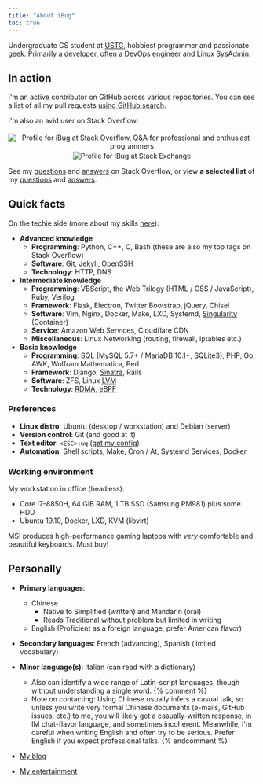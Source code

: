 ```yaml
---
title: "About iBug"
toc: true
---
```


Undergraduate CS student at [USTC][USTC], hobbiest programmer and passionate geek. Primarily a developer, often a DevOps engineer and Linux SysAdmin.

## In action

I'm an active contributor on GitHub across various repositories. You can see a list of all my pull requests [using GitHub search][all-prs].

I'm also an avid user on Stack Overflow:

<p><center>
<a href="https://stackoverflow.com/users/5958455" style="text-decoration: initial;">
<img alt="Profile for iBug at Stack Overflow, Q&A for professional and enthusiast programmers" src="https://stackoverflow.com/users/flair/5958455.png" class="card" style="margin-top: 0.2rem;"/>
</a>
<a href="https://stackexchange.com/users/7886663" style="text-decoration: initial;">
<img alt="Profile for iBug at Stack Exchange" src="https://stackexchange.com/users/flair/7886663.png" class="card" style="margin-top: 0.2rem;"/>
</a>
</center></p>

See my [questions][so-q] and [answers][so-a] on Stack Overflow, or view **a selected list** of my [questions][so-sq] and [answers][so-sa].

## Quick facts

On the techie side (more about my skills [here](/skills)):

- **Advanced knowledge**
  - **Programming**: Python, C++, C, Bash (these are also my top tags on Stack Overflow)
  - **Software**: Git, Jekyll, OpenSSH
  - **Technology**: HTTP, DNS
- **Intermediate knowledge**
  - **Programming**: VBScript, the Web Trilogy (HTML / CSS / JavaScript), Ruby, Verilog
  - **Framework**: Flask, Electron, Twitter Bootstrap, jQuery, Chisel
  - **Software**: Vim, Nginx, Docker, Make, LXD, Systemd, [Singularity](https://sylabs.io/) (Container)
  - **Service**: Amazon Web Services, Cloudflare CDN
  - **Miscellaneous**: Linux Networking (routing, firewall, iptables etc.)
- **Basic knowledge**
  - **Programming**: SQL (MySQL 5.7+ / MariaDB 10.1+, SQLite3), PHP, Go, AWK, Wolfram Mathematica, Perl
  - **Framework**: Django, [Sinatra](https://sinatrarb.com), Rails
  - **Software**: ZFS, Linux <abbr title="Logical Volume Manager">LVM</abbr>
  - **Technology**: <abbr title="Remote Direct Memory Access">RDMA</abbr>, <abbr title="embedded Berkeley Packet Filter">eBPF</abbr>

### Preferences

- **Linux distro**: Ubuntu (desktop / workstation) and Debian (server)
- **Version control**: Git (and good at it)
- **Text editor**: `<ESC>:wq` ([get my config](https://ibugone.com/ext/conf/vimrc))
- **Automation**: Shell scripts, Make, Cron / At, Systemd Services, Docker

### Working environment

My workstation in office (headless):  

- Core i7-8850H, 64 GiB RAM, 1 TB SSD (Samsung PM981) plus some HDD
- Ubuntu 19.10, Docker, LXD, KVM (libvirt)

MSI produces high-performance gaming laptops with *very* comfortable and beautiful keyboards. Must buy!

## Personally

- **Primary languages**:
  - Chinese
    - Native to Simplified (written) and Mandarin (oral)
    - Reads Traditional without problem but limited in writing
  - English (Proficient as a foreign language, prefer American flavor)
- **Secondary languages**: French (advancing), Spanish (limited vocabulary)
- **Minor language(s)**: Italian (can read with a dictionary)
  - Also can identify a wide range of Latin-script languages, though without understanding a single word.
{% comment %}
  - Note on contacting: Using Chinese usually infers a casual talk, so unless you write very formal Chinese documents (e-mails, GitHub issues, etc.) to me, you will likely get a casually-written response, in IM chat-flavor language, and sometimes incoherent. Meanwhile, I'm careful when writing English and often try to be serious. Prefer English if you expect professional talks.
{% endcomment %}
- [My blog](/blog)
- [My entertainment](/entertainment)


  [USTC]: https://en.ustc.edu.cn/
  [so-q]: https://stackoverflow.com/users/5958455/ibug?tab=questions "iBug's questions on Stack Overflow"
  [so-a]: https://stackoverflow.com/users/5958455/ibug?tab=answers "iBug's answers on Stack Overflow"
  [so-sq]: /so/selected-questions
  [so-sa]: /so/selected-answers
  [all-prs]: https://github.com/pulls?utf8=%E2%9C%93&q=is%3Apr+author%3AiBug+archived%3Afalse "All of iBug's pull requests on GitHub"
